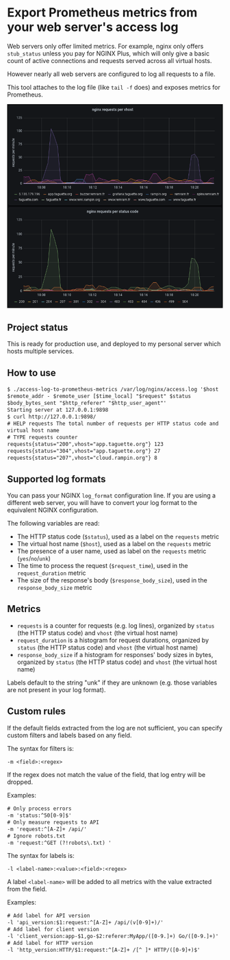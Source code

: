 Export Prometheus metrics from your web server's access log
===========================================================

Web servers only offer limited metrics. For example, nginx only offers `stub_status` unless you pay for NGINX Plus, which will only give a basic count of active connections and requests served across all virtual hosts.

However nearly all web servers are configured to log all requests to a file.

This tool attaches to the log file (like `tail -f` does) and exposes metrics for Prometheus.

![screenshot from Grafana](screenshot.png)

Project status
--------------

This is ready for production use, and deployed to my personal server which hosts multiple services.

How to use
----------

```
$ ./access-log-to-prometheus-metrics /var/log/nginx/access.log '$host $remote_addr - $remote_user [$time_local] "$request" $status $body_bytes_sent "$http_referer" "$http_user_agent"'
Starting server at 127.0.0.1:9898
$ curl http://127.0.0.1:9898/
# HELP requests The total number of requests per HTTP status code and virtual host name
# TYPE requests counter
requests{status="200",vhost="app.taguette.org"} 123
requests{status="304",vhost="app.taguette.org"} 27
requests{status="207",vhost="cloud.rampin.org"} 8
```

Supported log formats
---------------------

You can pass your NGINX `log_format` configuration line. If you are using a different web server, you will have to convert your log format to the equivalent NGINX configuration.

The following variables are read:

* The HTTP status code (`$status`), used as a label on the `requests` metric
* The virtual host name (`$host`), used as a label on the `requests` metric
* The presence of a user name, used as label on the `requests` metric (`yes`/`no`/`unk`)
* The time to process the request (`$request_time`), used in the `request_duration` metric
* The size of the response's body (`$response_body_size`), used in the `response_body_size` metric

Metrics
-------

* `requests` is a counter for requests (e.g. log lines), organized by `status` (the HTTP status code) and `vhost` (the virtual host name)
* `request_duration` is a histogram for request durations, organized by `status` (the HTTP status code) and `vhost` (the virtual host name)
* `response_body_size` if a histogram for responses' body sizes in bytes, organized by `status` (the HTTP status code) and `vhost` (the virtual host name)

Labels default to the string "unk" if they are unknown (e.g. those variables are not present in your log format).

Custom rules
------------

If the default fields extracted from the log are not sufficient, you can specify custom filters and labels based on any field.

The syntax for filters is:

```
-m <field>:<regex>
```

If the regex does not match the value of the field, that log entry will be dropped.

Examples:

```
# Only process errors
-m 'status:^50[0-9]$'
# Only measure requests to API
-m 'request:^[A-Z]+ /api/'
# Ignore robots.txt
-m 'request:^GET (?!robots\.txt) '
```

The syntax for labels is:

```
-l <label-name>:<value>:<field>:<regex>
```

A label `<label-name>` will be added to all metrics with the value extracted from the field.

Examples:

```
# Add label for API version
-l 'api_version:$1:request:^[A-Z]+ /api/(v[0-9]+)/'
# Add label for client version
-l 'client_version:app-$1,go-$2:referer:MyApp/([0-9.]+) Go/([0-9.]+)'
# Add label for HTTP version
-l 'http_version:HTTP/$1:request:^[A-Z]+ /[^ ]* HTTP/([0-9]+)$'
```
